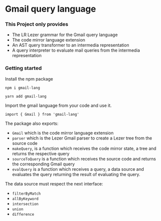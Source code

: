 # Gmail query language

### This Project only provides

- The LR Lezer grammar for the Gmail query language
- The code mirror language extension
- An AST query transformer to an intermedia representation
- A query interpreter to evaluate mail queries from the intermedia representation

### Getting started

Install the npm package

```
npm i gmail-lang

yarn add gmail-lang
```

Import the gmail language from your code and use it.

```
import { Gmail } from 'gmail-lang'
```

The package also exports:

- `Gmail` which is the code mirror language extension
- `parser` which is the Lezer Gmail parser to create a Lezer tree from the source code
- `makeQuery`, is a function which receives the code mirror state, a tree and returns the respective query
- `sourceToQuery` is a function which receives the source code and returns the corresponding Gmail query
- `evalQuery` is a function which receives a query, a data source and evaluates the query returning the result of evaluating the query.

The data source must respect the next interface:

- `filterByMatch`
- `allByKeyword`
- `intersection`
- `union`
- `difference`
